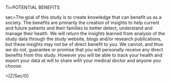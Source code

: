 Ti=POTENTIAL BENEFITS

sec=The goal of this study is to create knowledge that can benefit us as a society. The benefits are primarily the creation of insights to help current and future patients and their families to better detect, understand and manage their health. We will return the insights learned from analysis of the study data through the study website, blogs and/or research publications, but these insights may not be of direct benefit to you. We cannot, and thus we do not, guarantee or promise that you will personally receive any direct benefits from this study.  However you will be able to track your health and export your data at will to share with your medical doctor and anyone you choose.

=[Z/Sec/0]